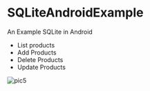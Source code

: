 # SQLiteAndroidExample
An Example SQLite in Android

<ul>
<li>List products</li>
<li>Add Products</li>
<li>Delete Products</li>
<li>Update Products</li>
</ul>


![pic5](https://user-images.githubusercontent.com/3534888/28597555-2626b6c0-7164-11e7-87ae-c0ae2ae3c0e7.png)
